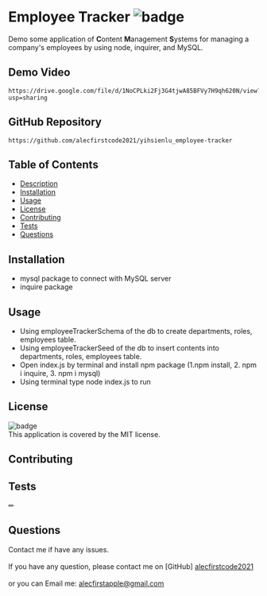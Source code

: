 # Employee Tracker ![badge](https://img.shields.io/badge/license-MIT-brightpink)

Demo some application of **C**ontent **M**anagement **S**ystems for managing a company's employees by using node, inquirer, and MySQL.

## Demo Video

    https://drive.google.com/file/d/1NoCPLki2Fj3G4tjwA85BFVy7H9qh620N/view?usp=sharing

 ## GitHub Repository

    https://github.com/alecfirstcode2021/yihsienlu_employee-tracker

## Table of Contents
- [Description](#description)
- [Installation](#installation)
- [Usage](#usage)
- [License](#license)
- [Contributing](#contributing)
- [Tests](#tests)
- [Questions](#questions)

## Installation
* mysql package to connect with MySQL server
* inquire package
 

## Usage
* Using employeeTrackerSchema of the db to create departments, roles, employees table.
* Using employeeTrackerSeed of the db to insert contents into departments, roles, employees table.
* Open index.js by terminal and install npm package (1.npm install, 2. npm i inquire, 3. npm i mysql)
* Using terminal type node index.js to run
 

## License
![badge](https://img.shields.io/badge/license-MIT-brightpink)
<br />
This application is covered by the MIT license. 

## Contributing
 

## Tests
✏ 

## Questions
Contact me if have any issues.<br />
<br />
If you have any question, please contact me on [GitHub] [alecfirstcode2021](https://github.com/alecfirstcode2021)<br />
<br />
or you can Email me: alecfirstapple@gmail.com<br /><br />

